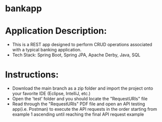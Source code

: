 # bankapp
# Application Description: 
- This is a REST app designed to perform CRUD operations associated with a typical banking application.
- Tech Stack: Spring Boot, Spring JPA, Apache Derby, Java, SQL
# Instructions:
- Download the main branch as a zip folder and import the project onto your favorite IDE (Eclipse, IntelliJ, etc.)
- Open the 'test' folder and you should locate the "RequestURIs" file
- Read through the "RequestURIs" PDF file and open an API testing app(i.e. Postman) to execute the API requests in the order starting from example 1 
ascending until reaching the final API request example

